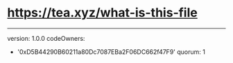 # https://tea.xyz/what-is-this-file
---
version: 1.0.0
codeOwners:
  - '0xD5B44290B60211a80Dc7087EBa2F06DC662f47F9'
quorum: 1
